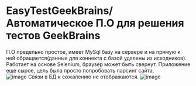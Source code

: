 # EasyTestGeekBrains/Автоматическое П.О для решения тестов GeekBrains
П.О предельно простое, имеет MySql базу на сервере и на прямую к ней обращается(данные для коннекта с базой удалены из исходников).
Работает на основе Selenium, браузер может быть свернут. Приложение еще сырое, цель была просто попробовать парсинг сайта,  
![image](https://user-images.githubusercontent.com/108361246/191976825-5a9f9b72-5467-47d8-a7da-314898fd3456.png)
Связи в БД к сожалению не отображаются.
![image](https://user-images.githubusercontent.com/108361246/191978858-7dc02824-7b3a-4920-8c85-eb1a54279af0.png)
